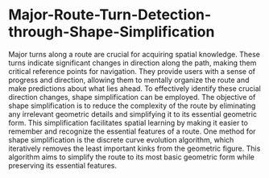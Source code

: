# Major-Route-Turn-Detection-through-Shape-Simplification

Major turns along a route are crucial for acquiring spatial knowledge. These turns indicate significant changes in direction along the path, making them critical reference points for navigation. They provide users with a sense of progress and direction, allowing them to mentally organize the route and make predictions about what lies ahead. To effectively identify these crucial direction changes, shape simplification can be employed. The objective of shape simplification is to reduce the complexity of the route by eliminating any irrelevant geometric details and simplifying it to its essential geometric form. This simplification facilitates spatial learning by making it easier to remember and recognize the essential features of a route. One method for shape simplification is the discrete curve evolution algorithm, which iteratively removes the least important kinks from the geometric figure. This algorithm aims to simplify the route to its most basic geometric form while preserving its essential features.

